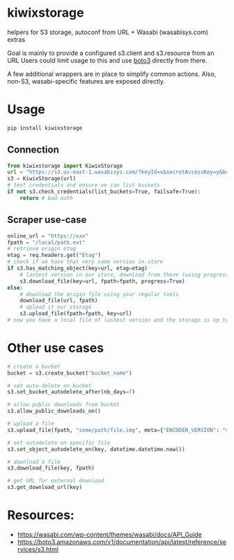 kiwixstorage
============

helpers for S3 storage, autoconf from URL + Wasabi (wasabisys.com) extras

Goal is mainly to provide a configured s3.client and s3.resource from an URL
Users could limit usage to this and use [boto3](https://boto3.amazonaws.com/) directly from there.

A few additional wrappers are in place to simplify common actions.
Also, non-S3, wasabi-specific features are exposed directly.

# Usage

``` sh
pip install kiwixstorage
```

## Connection

``` py
from kiwixstorage import KiwixStorage
url = "https://s3.us-east-1.wasabisys.com/?keyId=x&secretAccessKey=y&bucketName=z"
s3 = KiwixStorage(url)
# test credentials and ensure we can list buckets
if not s3.check_credentials(list_buckets=True, failsafe=True):
    return # bad auth
```

## Scraper use-case

``` py
online_url = "https://xxx"
fpath = "/local/path.ext"
# retrieve origin etag
etag = req.headers.get("Etag")
# check if we have that very same version in store
if s3.has_matching_object(key=url, etag=etag)
    # lastest version in our store, download from there (using progress output)
    s3.download_file(key=url, fpath=fpath, progress=True)
else:
    # download the origin file using your regular tools
    download_file(url, fpath)
    # upload it our storage
    s3.upload_file(fpath=fpath, key=url)
# now you have a local file of lastest version and the storage is up to date
```

# Other use cases

``` py
# create a bucket
bucket = s3.create_bucket("bucket_name")

# set auto-delete on bucket
s3.set_bucket_autodelete_after(nb_days=7)

# allow public downloads from bucket
s3.allow_public_downloads_on()

# upload a file
s3.upload_file(fpath, "some/path/file.img", meta={"ENCODER_VERSION": "v1"})

# set autodelete on specific file
s3.set_object_autodelete_on(key, datetime.datetime.now())

# download a file
s3.download_file(key, fpath)

# get URL for external download
s3.get_download_url(key)

```

# Resources:

* https://wasabi.com/wp-content/themes/wasabi/docs/API_Guide
* https://boto3.amazonaws.com/v1/documentation/api/latest/reference/services/s3.html
